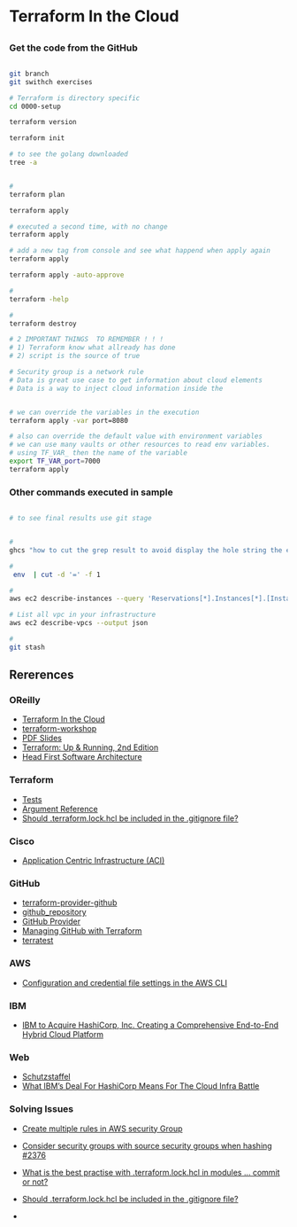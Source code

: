 # Terraform In the Cloud

##

### Get the code from the GitHub
```bash

git branch
git swithch exercises
```


```bash
# Terraform is directory specific
cd 0000-setup

terraform version

terraform init

# to see the golang downloaded
tree -a


# 
terraform plan

terraform apply

# executed a second time, with no change
terraform apply

# add a new tag from console and see what happend when apply again
terraform apply

terraform apply -auto-approve

#
terraform -help

# 
terraform destroy

# 2 IMPORTANT THINGS  TO REMEMBER ! ! !
# 1) Terraform know what allready has done
# 2) script is the source of true

# Security group is a network rule
# Data is great use case to get information about cloud elements
# Data is a way to inject cloud information inside the 


# we can override the variables in the execution
terraform apply -var port=8080

# also can override the default value with environment variables
# we can use many vaults or other resources to read env variables.
# using TF_VAR_ then the name of the variable
export TF_VAR_port=7000
terraform apply


```

### Other commands executed in sample
```bash

# to see final results use git stage


#
ghcs "how to cut the grep result to avoid display the hole string the execution was env | grep aws"

#
 env  | cut -d '=' -f 1

#
aws ec2 describe-instances --query 'Reservations[*].Instances[*].[InstanceId,State.Name,Tags[?Key==`Name`].Value|[0]]' --output table

# List all vpc in your infrastructure
aws ec2 describe-vpcs --output json

#
git stash

```


## Rererences

### OReilly
- [Terraform In the Cloud](https://learning.oreilly.com/live-events/terraform-in-the-cloud/0636920401407/0642572001786/)
- [terraform-workshop](https://github.com/looselytyped/terraform-workshop)
- [PDF Slides](https://on24static.akamaized.net/event/46/01/19/3/rt/1/documents/resourceList1720545405620/terraformingyourcloud11720545405620.pdf)
- [Terraform: Up & Running, 2nd Edition](https://learning.oreilly.com/library/view/terraform-up/9781492046899/)
- [Head First Software Architecture](https://learning.oreilly.com/library/view/head-first-software/9781098134341/)

### Terraform
- [Tests](https://developer.hashicorp.com/terraform/language/tests)
- [Argument Reference](https://registry.terraform.io/providers/hashicorp/aws/latest/docs/resources/instance#argument-reference)
- [Should .terraform.lock.hcl be included in the .gitignore file?](https://dev.to/techielass/should-terraformlockhcl-be-included-in-the-gitignore-file-5aa0)


### Cisco
- [Application Centric Infrastructure (ACI)](https://registry.terraform.io/providers/CiscoDevNet/aci/latest/docs)

### GitHub
- [terraform-provider-github](https://github.com/integrations/terraform-provider-github)
- [github_repository](https://registry.terraform.io/providers/integrations/github/latest/docs/resources/repository)
- [GitHub Provider](https://registry.terraform.io/providers/integrations/github/latest/docs)
- [Managing GitHub with Terraform](https://www.hashicorp.com/blog/managing-github-with-terraform)
- [terratest]()

### AWS
- [Configuration and credential file settings in the AWS CLI](https://docs.aws.amazon.com/cli/latest/userguide/cli-configure-files.html)

### IBM
- [IBM to Acquire HashiCorp, Inc. Creating a Comprehensive End-to-End Hybrid Cloud Platform](https://newsroom.ibm.com/2024-04-24-IBM-to-Acquire-HashiCorp-Inc-Creating-a-Comprehensive-End-to-End-Hybrid-Cloud-Platform)

### Web
- [Schutzstaffel](https://en.wikipedia.org/wiki/Schutzstaffel)
- [What IBM’s Deal For HashiCorp Means For The Cloud Infra Battle](https://www.forbes.com/sites/rscottraynovich/2024/04/25/what-ibms-deal-for-hashicorp-means-for-the-cloud-infra-battle/)

### Solving Issues
- [Create multiple rules in AWS security Group](https://stackoverflow.com/questions/62575544/create-multiple-rules-in-aws-security-group)
- [Consider security groups with source security groups when hashing #2376](https://github.com/hashicorp/terraform/pull/2376)


- [What is the best practise with .terraform.lock.hcl in modules … commit or not?](https://discuss.hashicorp.com/t/what-is-the-best-practise-with-terraform-lock-hcl-in-modules-commit-or-not/28648)
- [Should .terraform.lock.hcl be included in the .gitignore file?](https://stackoverflow.com/questions/67963719/should-terraform-lock-hcl-be-included-in-the-gitignore-file)
- []()
